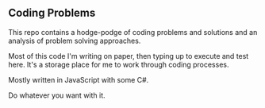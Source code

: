 ## Coding Problems

This repo contains a hodge-podge of coding problems and solutions and an analysis of problem solving approaches.

Most of this code I'm writing on paper, then typing up to execute and test here. It's a storage place for me to work through coding processes.

Mostly written in JavaScript with some C#.

Do whatever you want with it.
